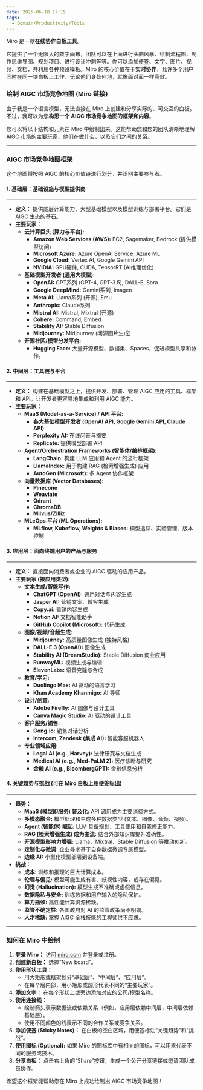 ```yaml
---
date: 2025-06-18 17:15
tags:
  - Domain/Productivity/Tools
---
```


Miro 是一款**在线协作白板工具**。

它提供了一个无限大的数字画布，团队可以在上面进行头脑风暴、绘制流程图、制作思维导图、规划项目、进行设计冲刺等等。你可以添加便签、文字、图片、视频、文档，并利用各种预设模板。Miro 的核心价值在于**实时协作**，允许多个用户同时在同一块白板上工作，无论他们身处何地，就像面对面一样高效。

### **绘制 AIGC 市场竞争地图 (Miro 链接)**

由于我是一个语言模型，无法直接在 Miro 上创建和分享实际的、可交互的白板。不过，我可以为您**构思一个 AIGC 市场竞争地图的框架和内容**。

您可以将以下结构和元素在 Miro 中绘制出来。这能帮助您和您的团队清晰地理解 AIGC 市场的主要玩家、他们在做什么，以及它们之间的关系。

---

### **AIGC 市场竞争地图框架**

这个地图将按照 AIGC 的核心价值链进行划分，并识别主要参与者。

#### **1. 基础层：基础设施与模型提供商**

---

- **定义：** 提供底层计算能力、大型基础模型以及模型训练与部署平台。它们是 AIGC 生态的基石。
- **主要玩家：**
  - **云计算巨头 (算力与平台):**
    - **Amazon Web Services (AWS):** EC2, Sagemaker, Bedrock (提供模型访问)
    - **Microsoft Azure:** Azure OpenAI Service, Azure ML
    - **Google Cloud:** Vertex AI, Google Gemini API
    - **NVIDIA:** GPU硬件, CUDA, TensorRT (AI推理优化)
  - **基础模型开发者 (通用大模型):**
    - **OpenAI:** GPT系列 (GPT-4, GPT-3.5), DALL-E, Sora
    - **Google DeepMind:** Gemini系列, Imagen
    - **Meta AI:** Llama系列 (开源), Emu
    - **Anthropic:** Claude系列
    - **Mistral AI:** Mistral, Mixtral (开源)
    - **Cohere:** Command, Embed
    - **Stability AI:** Stable Diffusion
    - **Midjourney:** Midjourney (闭源图片生成)
  - **开源社区/模型分发平台:**
    - **Hugging Face:** 大量开源模型、数据集、Spaces，促进模型共享和协作。

#### **2. 中间层：工具链与平台**

---

- **定义：** 构建在基础模型之上，提供开发、部署、管理 AIGC 应用的工具、框架和 API。让开发者更容易地集成和利用 AIGC 能力。
- **主要玩家：**
  - **MaaS (Model-as-a-Service) / API 平台:**
    - **各大基础模型开发者 (OpenAI API, Google Gemini API, Claude API)**
    - **Perplexity AI:** 在线问答与摘要
    - **Replicate:** 提供模型部署 API
  - **Agent/Orchestration Frameworks (智能体/编排框架):**
    - **LangChain:** 构建 LLM 应用和 Agent 的流行框架
    - **LlamaIndex:** 用于构建 RAG (检索增强生成) 应用
    - **AutoGen (Microsoft):** 多 Agent 协作框架
  - **向量数据库 (Vector Databases):**
    - **Pinecone**
    - **Weaviate**
    - **Qdrant**
    - **ChromaDB**
    - **Milvus/Zilliz**
  - **MLeOps 平台 (ML Operations):**
    - **MLflow, Kubeflow, Weights & Biases:** 模型追踪、实验管理、版本控制

#### **3. 应用层：面向终端用户的产品与服务**

---

- **定义：** 直接面向消费者或企业的 AIGC 驱动的应用产品。
- **主要玩家 (按应用类型):**
  - **文本生成/智能写作:**
    - **ChatGPT (OpenAI):** 通用对话与内容生成
    - **Jasper AI:** 营销文案、博客生成
    - **Copy.ai:** 营销内容生成
    - **Notion AI:** 文档智能助手
    - **GitHub Copilot (Microsoft):** 代码生成
  - **图像/视频/音频生成:**
    - **Midjourney:** 高质量图像生成 (独特风格)
    - **DALL-E 3 (OpenAI):** 图像生成
    - **Stability AI (DreamStudio):** Stable Diffusion 商业应用
    - **RunwayML:** 视频生成与编辑
    - **ElevenLabs:** 语音克隆与合成
  - **教育/学习:**
    - **Duolingo Max:** AI 驱动的语言学习
    - **Khan Academy Khanmigo:** AI 导师
  - **设计/创意:**
    - **Adobe Firefly:** AI 图像与设计工具
    - **Canva Magic Studio:** AI 驱动的设计工具
  - **客户服务/销售:**
    - **Gong.io:** 销售对话分析
    - **Intercom, Zendesk (集成 AI):** 智能客服机器人
  - **专业领域应用:**
    - **Legal AI (e.g., Harvey):** 法律研究与文档生成
    - **Medical AI (e.g., Med-PaLM 2):** 医疗诊断与研究
    - **金融 AI (e.g., BloombergGPT):** 金融信息分析

#### **4. 关键趋势与挑战 (可在 Miro 白板上用便签标出)**

---

- **趋势：**
  - **MaaS (模型即服务) 普及化:** API 调用成为主要消费方式。
  - **多模态融合:** 模型处理和生成多种数据类型 (文本、图像、音频、视频)。
  - **Agent (智能体) 崛起:** LLM 具备规划、工具使用和自我修正能力。
  - **RAG (检索增强生成) 成为主流:** 结合外部知识库提升准确性。
  - **开源模型影响力增强:** Llama、Mixtral、Stable Diffusion 等推动创新。
  - **定制化与微调:** 企业寻求基于自身数据微调专属模型。
  - **边缘 AI:** 小型化模型部署到设备端。
- **挑战：**
  - **成本:** 训练和推理的巨大计算成本。
  - **伦理与偏见:** 模型可能生成有害、歧视性内容，或存在偏见。
  - **幻觉 (Hallucination):** 模型生成不准确或虚假信息。
  - **数据隐私与安全:** 训练数据和用户输入的隐私保护。
  - **算力瓶颈:** 高性能计算资源稀缺。
  - **监管不确定性:** 各国政府对 AI 的监管政策尚不明朗。
  - **人才稀缺:** 掌握 AIGC 全栈技能的工程师供不应求。

---

### **如何在 Miro 中绘制**

1. **登录 Miro：** 访问 [miro.com](https://miro.com/) 并登录或注册。
2. **创建新白板：** 选择“New board”。
3. **使用形状工具：**
   - 用大矩形或框架划分“基础层”、“中间层”、“应用层”。
   - 在每个层内部，用小矩形或圆形代表不同的“主要玩家”。
4. **添加文字：** 在每个形状上或旁边添加对应的公司/模型名称。
5. **使用连接线：**
   - 绘制箭头表示数据流或依赖关系（例如，应用层依赖中间层，中间层依赖基础层）。
   - 使用不同颜色的线表示不同的合作关系或竞争关系。
6. **添加便签 (Sticky Notes)：** 在白板的空白区域，用便签标注“关键趋势”和“挑战”。
7. **使用图标 (Optional):** 如果 Miro 的图标库中有相关的图标，可以用来代表不同的服务或技术。
8. **分享白板：** 点击右上角的“Share”按钮，生成一个公开分享链接或邀请团队成员协作。

希望这个框架能帮助您在 Miro 上成功绘制出 AIGC 市场竞争地图！
